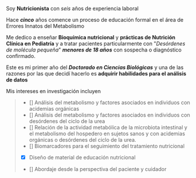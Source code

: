 Soy **Nutricionista** con *seis* años de experiencia laboral

Hace ***cinco*** años comence un proceso de educación formal en el área de Errores Innatos del Metabolismo

Me dedico a enseñar **Bioquímica nutricional** y **prácticas de Nutrición Clínica en Pediatría** y a tratar pacientes particularmente con "*Desórdenes de molécula pequeña*" ***menores de 18 años*** con sospecha o diagnóstico confirmado.

Este es mi primer año del ***Doctorado en Ciencias Biológicas*** y una de las razones por las que decidí hacerlo es **adquirir habilidades para el análisis de datos**

Mis intereses en investigación incluyen
> - [] Análisis del metabolismo y factores asociados en individuos con acidemias orgánicas
> - [] Análisis del metabolismo y factores asociados en individuos con desórdenes del ciclo de la urea
> - [] Relación de la actividad metabólica de la microbiota intestinal y el metabolismo del hospedero en sujetos sanos y con acidemias orgánicas o desórdenes del ciclo de la urea.
> - [] Biomarcadores para el seguimiento del tratamiento nutricional
> - [x] Diseño de material de educación nutricional
> - [] Abordaje desde la perspectiva del paciente y cuidador
